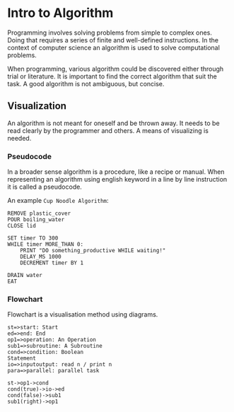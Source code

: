 # Intro to Algorithm

Programming involves solving problems from simple to complex ones. Doing that requires a series of finite and well-defined instructions. In the context of computer science an algorithm is used to solve computational problems.

When programming, various algorithm could be discovered either through trial or literature. It is important to find the correct algorithm that suit the task. A good algorithm is not ambiguous, but concise.

## Visualization

An algorithm is not meant for oneself and be thrown away. It needs to be read clearly by the programmer and others. A means of visualizing is needed.

### Pseudocode

In a broader sense algorithm is a procedure, like a recipe or manual. When representing an algorithm using english keyword in a line by line instruction it is called a pseudocode.

An example `Cup Noodle Algorithm`:

```pseudo
REMOVE plastic_cover
POUR boiling_water
CLOSE lid

SET timer TO 300
WHILE timer MORE_THAN 0:
    PRINT "DO something_productive WHILE waiting!"
    DELAY_MS 1000
    DECREMENT timer BY 1

DRAIN water
EAT
```

### Flowchart

Flowchart is a visualisation method using diagrams. 

```flow
st=>start: Start
ed=>end: End
op1=>operation: An Operation
sub1=>subroutine: A Subroutine
cond=>condition: Boolean
Statement
io=>inputoutput: read n / print n
para=>parallel: parallel task

st->op1->cond
cond(true)->io->ed
cond(false)->sub1
sub1(right)->op1
```
